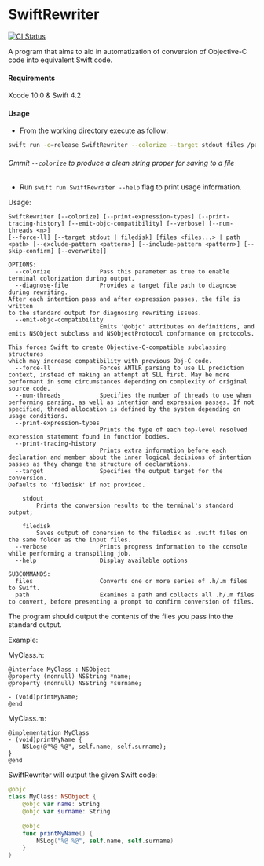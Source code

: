 # SwiftRewriter

[![CI Status](https://api.travis-ci.org/LuizZak/SwiftRewriter.svg?branch=swift4.2)](https://travis-ci.org/LuizZak/SwiftRewriter?branch=swift4.2)

A program that aims to aid in automatization of conversion of Objective-C code into equivalent Swift code.

#### Requirements

Xcode 10.0 & Swift 4.2

#### Usage

- From the working directory execute as follow:

```bash
swift run -c=release SwiftRewriter --colorize --target stdout files /path/to/MyClass.h /path/to/MyClass.m
```

###### Ommit `--colorize` to produce a clean string proper for saving to a file

- Run `swift run SwiftRewriter --help` flag to print usage information.

Usage:

```
SwiftRewriter [--colorize] [--print-expression-types] [--print-tracing-history] [--emit-objc-compatibility] [--verbose] [--num-threads <n>]
[--force-ll] [--target stdout | filedisk] [files <files...> | path <path> [--exclude-pattern <pattern>] [--include-pattern <pattern>] [--skip-confirm] [--overwrite]]

OPTIONS:
  --colorize              Pass this parameter as true to enable terminal colorization during output.
  --diagnose-file         Provides a target file path to diagnose during rewriting.
After each intention pass and after expression passes, the file is written
to the standard output for diagnosing rewriting issues.
  --emit-objc-compatibility
                          Emits '@objc' attributes on definitions, and emits NSObject subclass and NSObjectProtocol conformance on protocols.

This forces Swift to create Objective-C-compatible subclassing structures
which may increase compatibility with previous Obj-C code.
  --force-ll              Forces ANTLR parsing to use LL prediction context, instead of making an attempt at SLL first. May be more performant in some circumstances depending on complexity of original source code.
  --num-threads           Specifies the number of threads to use when performing parsing, as well as intention and expression passes. If not specified, thread allocation is defined by the system depending on usage conditions.
  --print-expression-types
                          Prints the type of each top-level resolved expression statement found in function bodies.
  --print-tracing-history
                          Prints extra information before each declaration and member about the inner logical decisions of intention passes as they change the structure of declarations.
  --target                Specifies the output target for the conversion.
Defaults to 'filedisk' if not provided.

    stdout
        Prints the conversion results to the terminal's standard output;
    
    filedisk
        Saves output of conersion to the filedisk as .swift files on the same folder as the input files.
  --verbose               Prints progress information to the console while performing a transpiling job.
  --help                  Display available options

SUBCOMMANDS:
  files                   Converts one or more series of .h/.m files to Swift.
  path                    Examines a path and collects all .h/.m files to convert, before presenting a prompt to confirm conversion of files.
```

The program should output the contents of the files you pass into the standard output.

Example:

MyClass.h:
```objc
@interface MyClass : NSObject
@property (nonnull) NSString *name;
@property (nonnull) NSString *surname;

- (void)printMyName;
@end
```

MyClass.m:
```objc
@implementation MyClass
- (void)printMyName {
    NSLog(@"%@ %@", self.name, self.surname);
}
@end
```

SwiftRewriter will output the given Swift code:

```swift
@objc
class MyClass: NSObject {
    @objc var name: String
    @objc var surname: String
    
    @objc
    func printMyName() {
        NSLog("%@ %@", self.name, self.surname)
    }
}
```
